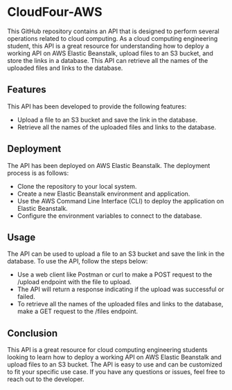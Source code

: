 # CloudFour-AWS
This GitHub repository contains an API that is designed to perform several operations related to cloud computing. As a cloud computing engineering student, this API is a great resource for understanding how to deploy a working API on AWS Elastic Beanstalk, upload files to an S3 bucket, and store the links in a database. This API can retrieve all the names of the uploaded files and links to the database.

## Features
This API has been developed to provide the following features:

- Upload a file to an S3 bucket and save the link in the database.
- Retrieve all the names of the uploaded files and links to the database.

## Deployment
The API has been deployed on AWS Elastic Beanstalk. The deployment process is as follows:

- Clone the repository to your local system.
- Create a new Elastic Beanstalk environment and application.
- Use the AWS Command Line Interface (CLI) to deploy the application on Elastic Beanstalk.
- Configure the environment variables to connect to the database.

## Usage
The API can be used to upload a file to an S3 bucket and save the link in the database. To use the API, follow the steps below:

- Use a web client like Postman or curl to make a POST request to the /upload endpoint with the file to upload.
- The API will return a response indicating if the upload was successful or failed.
- To retrieve all the names of the uploaded files and links to the database, make a GET request to the /files endpoint.

## Conclusion
This API is a great resource for cloud computing engineering students looking to learn how to deploy a working API on AWS Elastic Beanstalk and upload files to an S3 bucket. The API is easy to use and can be customized to fit your specific use case. If you have any questions or issues, feel free to reach out to the developer.
